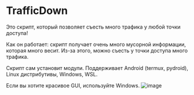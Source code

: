 # TrafficDown 
Это скрипт, который позволяет съесть много трафика у любой точки доступа!

Как он работает: скрипт получает очень много мусорной информации, которая много весит. Из-за этого, можно съесть у точки доступа много трафика.

Скрипт сам установит модули.
Поддерживает Android (termux, pydroid), Linux дистрибутивы, Windows, WSL.

Если вы хотите красивое GUI, используйте Windows.
![image](https://github.com/user-attachments/assets/5bec30d9-653f-4769-a769-025220e30f6f)
